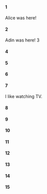 #### 1 
Alice was here!
#### 2
Adin was here! 3
#### 4
#### 5
#### 6
#### 7
I like watching TV.
#### 8
#### 9
#### 10
#### 11
#### 12
#### 13
#### 14
#### 15